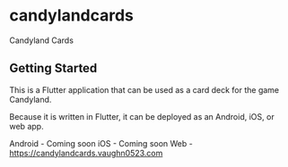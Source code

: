 # candylandcards

Candyland Cards

## Getting Started

This is a Flutter application that can be used as a card deck for the game Candyland.

Because it is written in Flutter, it can be deployed as an Android, iOS, or web app.

Android - Coming soon
iOS - Coming soon
Web - https://candylandcards.vaughn0523.com
